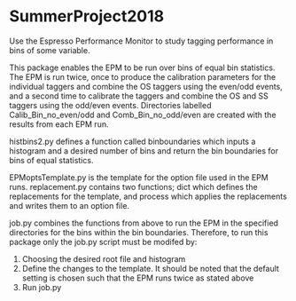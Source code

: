 # SummerProject2018

Use the Espresso Performance Monitor to study tagging performance in bins 
of some variable.

This package enables the EPM to be run over bins of equal bin statistics.
The EPM is run twice, once to produce the calibration parameters for the 
individual taggers and combine the OS taggers using the even/odd events,
and a second time to calibrate the taggers and combine the OS and SS taggers
using the odd/even events. Directories labelled Calib_Bin_no_even/odd
and Comb_Bin_no_odd/even are created with the results from each EPM run.

histbins2.py defines a function called binboundaries which inputs a histogram
and a desired number of bins and return the bin boundaries for bins of equal
statistics.

EPMoptsTemplate.py is the template for the option file used in the EPM runs.
replacement.py contains two functions; dict which defines the replacements 
for the template, and process which applies the replacements and writes them
to an option file.

job.py combines the functions from above to run the EPM in the specified 
directories for the bins within the bin boundaries. Therefore, to run this
package only the job.py script must be modifed by:

1. Choosing the desired root file and histogram 
2. Define the changes to the template. It should be noted that the default
setting is chosen such that the EPM runs twice as stated above
3. Run job.py
